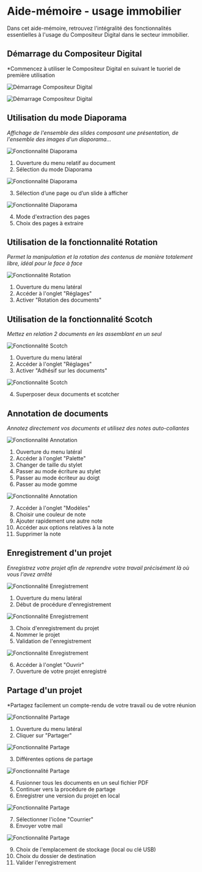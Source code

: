 # Aide-mémoire - usage immobilier

Dans cet aide-mémoire, retrouvez l'intégralité des fonctionnalités essentielles à l'usage du Compositeur Digital dans le secteur immobilier. 

## Démarrage du Compositeur Digital

*Commencez à utiliser le Compositeur Digital en suivant le tuoriel de première utilisation

![Démarrage Compositeur Digital](../img/tutoriel1.png)

![Démarrage Compositeur Digital](../img/tutoriel2.png)

## Utilisation du mode Diaporama

*Affichage de l'ensemble des slides composant une présentation, de l'ensemble des images d'un diaporama...*

![Fonctionnalité Diaporama](../img/diaporama1.png)

1. Ouverture du menu relatif au document
2. Sélection du mode Diaporama

![Fonctionnalité Diaporama](../img/diaporama2.png)

3. Sélection d’une page ou d’un slide à afficher

![Fonctionnalité Diaporama](../img/diaporama3.png)

4. Mode d'extraction des pages
5. Choix des pages à extraire

## Utilisation de la fonctionnalité Rotation

*Permet la manipulation et la rotation des contenus de manière totalement libre, idéal pour le face à face*

![Fonctionnalité Rotation](../img/rotation1.png)

1. Ouverture du menu latéral
2. Accéder à l'onglet "Réglages"
3. Activer "Rotation des documents"

## Utilisation de la fonctionnalité Scotch

*Mettez en relation 2 documents en les assemblant en un seul*

![Fonctionnalité Scotch](../img/scotch1.png)

1. Ouverture du menu latéral
2. Accéder à l'onglet "Réglages"
3. Activer "Adhésif sur les documents"

![Fonctionnalité Scotch](../img/scotch2.png)

4. Superposer deux documents et scotcher

## Annotation de documents

*Annotez directement vos documents et utilisez des notes auto-collantes*

![Fonctionnalité Annotation](../img/annotation1.png)

1. Ouverture du menu latéral
2. Accéder à l'onglet "Palette"
3. Changer de taille du stylet
4. Passer au mode écriture au stylet
5. Passer au mode écriteur au doigt
6. Passer au mode gomme

![Fonctionnalité Annotation](../img/annotation2.png)

7. Accéder à l'onglet "Modèles"
8. Choisir une couleur de note
9. Ajouter rapidement une autre note
10. Accéder aux options relatives à la note
11. Supprimer la note

## Enregistrement d'un projet

*Enregistrez votre projet afin de reprendre votre travail précisément là où vous l'avez arrêté*

![Fonctionnalité Enregistrement](../img/enregistrement1.png)

1. Ouverture du menu latéral
2. Début de procédure d'enregistrement

![Fonctionnalité Enregistrement](../img/enregistrement2.png)

3. Choix d'enregistrement du projet
4. Nommer le projet 
5. Validation de l'enregistrement

![Fonctionnalité Enregistrement](../img/enregistrement3.png)

6. Accéder à l'onglet "Ouvrir" 
7. Ouverture de votre projet enregistré

## Partage d'un projet

*Partagez facilement un compte-rendu de votre travail ou de votre réunion

![Fonctionnalité Partage](../img/partage1.png)

1. Ouverture du menu latéral
2. Cliquer sur "Partager"

![Fonctionnalité Partage](../img/partage2.png)

3. Différentes options de partage

![Fonctionnalité Partage](../img/partage3.png)

4. Fusionner tous les documents en un seul fichier PDF
5. Continuer vers la procédure de partage
6. Enregistrer une version du projet en local

![Fonctionnalité Partage](../img/partage4.png)

7. Sélectionner l'icône "Courrier" 
8. Envoyer votre mail

![Fonctionnalité Partage](../img/partage5.png)

9. Choix de l'emplacement de stockage (local ou clé USB)
10. Choix du dossier de destination
11. Valider l'enregistrement

